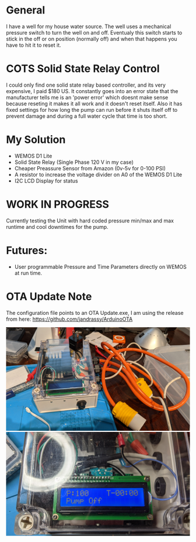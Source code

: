 # General

I have a well for my house water source. The well uses a mechanical pressure switch to turn the well on and off. 
Eventualy this switch starts to stick in the off or on position (normally off) and when that happens you have to hit it to reset it. 

# COTS Solid State Relay Control

I could only find one solid state relay based controller, and its very expensive, I paid $180 US. It constantly
goes into an error state that the manufacturer tells me is an 'power error' which doesnt make sense because reseting 
it makes it all work and it doesn't reset itself. Also it has fixed settings for how long the pump can run before it 
shuts itself off to prevent damage and during a full water cycle that time is too short.

# My Solution

*  WEMOS D1 Lite
*  Solid State Relay (Single Phase 120 V in my case)
*  Cheaper Preassure Sensor from Amazon (0v-5v for 0-100 PSI)
*  A resistor to increase the voltage divider on A0 of the WEMOS D1 Lite
*  I2C LCD Display for status

# WORK IN PROGRESS

Currently testing the Unit with hard coded pressure min/max and max runtime and cool downtimes for the pump.

# Futures:
*  User programmable Pressure and Time Parameters directly on WEMOS at run time.

# OTA Update Note
   The configuration file points to an OTA Update.exe, I am using the release from here: https://github.com/jandrassy/ArduinoOTA

![Unit Image](https://github.com/casmer/well-pump-control/blob/main/Images/_full_unit.jpg)
![Display Image](https://github.com/casmer/well-pump-control/blob/main/Images/_display.jpg)
